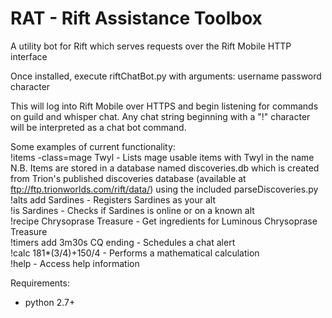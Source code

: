 RAT - Rift Assistance Toolbox
===========

A utility bot for Rift which serves requests over the Rift Mobile HTTP interface

Once installed, execute riftChatBot.py with arguments: username password character

This will log into Rift Mobile over HTTPS and begin listening for commands on guild and whisper chat. Any chat string beginning with a "!" character will be interpreted as a chat bot command.

Some examples of current functionality:  
!items -class=mage Twyl      - Lists mage usable items with Twyl in the name  
	N.B. Items are stored in a database named discoveries.db which is created from Trion's published discoveries database (available at ftp://ftp.trionworlds.com/rift/data/) using the included parseDiscoveries.py
!alts add Sardines           - Registers Sardines as your alt  
!is Sardines                 - Checks if Sardines is online or on a known alt  
!recipe Chrysoprase Treasure - Get ingredients for Luminous Chrysoprase Treasure  
!timers add 3m30s CQ ending  - Schedules a chat alert  
!calc 181*(3/4)+150/4        - Performs a mathematical calculation  
!help                        - Access help information  

Requirements:
* python 2.7+
	